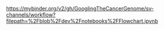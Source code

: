 https://mybinder.org/v2/gh/GooglingTheCancerGenome/sv-channels/workflow?filepath=%2Fblob%2Fdev%2Fnotebooks%2FFlowchart.ipynb


